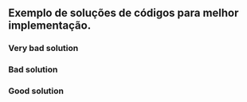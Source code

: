 ## Exemplo de soluções de códigos para melhor implementação.

### Very bad solution
### Bad solution
### Good solution
